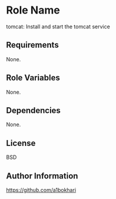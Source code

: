 Role Name
=========
tomcat: Install and start the tomcat service

Requirements
------------
None.

Role Variables
--------------
None.

Dependencies
------------
None.

License
-------
BSD

Author Information
------------------
https://github.com/a1bokhari

